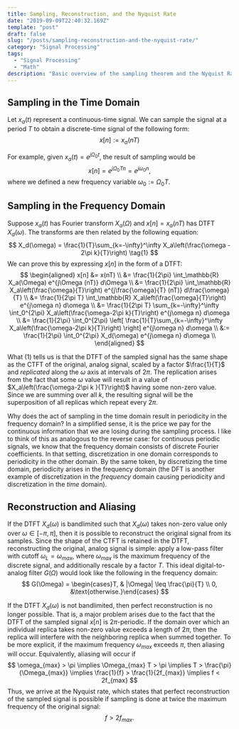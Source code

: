 ```yaml
---
title: Sampling, Reconstruction, and the Nyquist Rate
date: "2019-09-09T22:40:32.169Z"
template: "post"
draft: false
slug: "/posts/sampling-reconstruction-and-the-nyquist-rate/"
category: "Signal Processing"
tags:
  - "Signal Processing"
  - "Math"
description: "Basic overview of the sampling theorem and the Nyquist Rate."
---
```


## Sampling in the Time Domain
Let $x_a(t)$ represent a continuous-time signal. We can sample the signal at a period $T$ to obtain a discrete-time signal of the following form:
$$
x[n] := x_a(nT)
$$   

For example, given $x_a(t) = e^{j\Omega_0 t}$, the result of sampling would be
$$
x[n] = e^{j\Omega_0 Tn} = e^{j\omega_0 n},
$$
where we defined a new frequency variable $\omega_0 := \Omega_0 T$.

## Sampling in the Frequency Domain
Suppose $x_a(t)$ has Fourier transform $X_a(\Omega)$ and $x[n] = x_a(nT)$ has DTFT $X_d(\omega)$. The transforms are then related by the following equation:
$$
X_d(\omega) = \frac{1}{T}\sum_{k=-\infty}^\infty X_a\left(\frac{\omega - 2\pi k}{T}\right) \tag{1}
$$
We can prove this by expressing $x[n]$ in the form of a DTFT:
$$
\begin{aligned}
x[n] &= x(nT) \\
 &= \frac{1}{2\pi} \int_\mathbb{R} X_a(\Omega) e^{j\Omega (nT)} d\Omega \\ 
 &= \frac{1}{2\pi} \int_\mathbb{R} X_a\left(\frac{\omega}{T}\right) e^{j\frac{\omega}{T} (nT)} d\frac{\omega}{T} \\ 
 &= \frac{1}{2\pi T} \int_\mathbb{R} X_a\left(\frac{\omega}{T}\right) e^{j\omega n} d\omega \\ 
 &= \frac{1}{2\pi T} \sum_{k=-\infty}^\infty \int_0^{2\pi} X_a\left(\frac{\omega-2\pi k}{T}\right) e^{j\omega n} d\omega \\ 
 &= \frac{1}{2\pi} \int_0^{2\pi} \left[ \frac{1}{T}\sum_{k=-\infty}^\infty X_a\left(\frac{\omega-2\pi k}{T}\right) \right] e^{j\omega n} d\omega \\ 
 &:= \frac{1}{2\pi} \int_0^{2\pi} X_d(\omega) e^{j\omega n} d\omega \\ 
\end{aligned}
$$

What $(1)$ tells us is that the DTFT of the sampled signal has the same shape as the CTFT of the original, analog signal, scaled by a factor $\frac{1}{T}$ and *replicated* along the $\omega$ axis at intervals of $2\pi$. The replication arises from the fact that some $\omega$ value will result in a value of $X_a\left(\frac{\omega-2\pi k }{T}\right)$ having some non-zero value. Since we are summing over all $k$, the resulting signal will be the superposition of all replicas which repeat every $2\pi$.

Why does the act of sampling in the time domain result in periodicity in the frequency domain? In a simplified sense, it is the price we pay for the continuous information that we are losing during the sampling process. I like to think of this as analogous to the reverse case: for continuous periodic signals, we know that the frequency domain consists of discrete Fourier coefficients. In that setting, discretization in one domain corresponds to periodicity in the other domain. By the same token, by discretizing the time domain, periodicity arises in the frequency domain (the DFT is another example of discretization in the *frequency* domain causing periodicity and discretization in the *time* domain).  

## Reconstruction and Aliasing
If the DTFT $X_d(\omega)$ is bandlimited such that $X_d(\omega)$ takes non-zero value only over $\omega \in [-\pi, \pi]$, then it is possible to reconstruct the original signal from its samples. Since the shape of the CTFT is retained in the DTFT, reconstructing the original, analog signal is simple: apply a low-pass filter with cutoff $\omega_L = \omega_{max}$, where $\omega_{max}$ is the maximum frequency of the discrete signal, and additionally rescale by a factor $T$. This ideal digital-to-analog filter $G(\Omega)$ would look like the following in the frequency domain:
$$
G(\Omega) = \begin{cases}T, & |\Omega| \leq \frac{\pi}{T} \\ 0, &\text{otherwise.}\end{cases}
$$

If the DTFT $X_d(\omega)$ is not bandlimited, then perfect reconstruction is no longer possible. That is, a major problem arises due to the fact that the DTFT of the sampled signal $x[n]$ is $2\pi$-periodic. If the domain over which an individual replica takes non-zero value exceeds a length of $2\pi$, then the replica will interfere with the neighboring replica when summed together. To be more explicit, if the maximum frequency $\omega_{max}$ exceeds $\pi$, then aliasing will occur. Equivalently, aliasing will occur if
$$
\omega_{max} > \pi \implies \Omega_{max} T > \pi \implies T > \frac{\pi}{\Omega_{max}} \implies \frac{1}{f} > \frac{1}{2f_{max}} \implies f < 2f_{max}
$$
Thus, we arrive at the Nyquist rate, which states that perfect reconstruction of the sampled signal is possible if sampling is done at twice the maximum frequency of the original signal:
$$
f > 2f_{max}.
$$